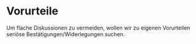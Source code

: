 # Vorurteile
Um flache Diskussionen zu vermeiden, wollen wir zu eigenen Vorurteilen seriöse Bestätigungen/Widerlegungen suchen. 
